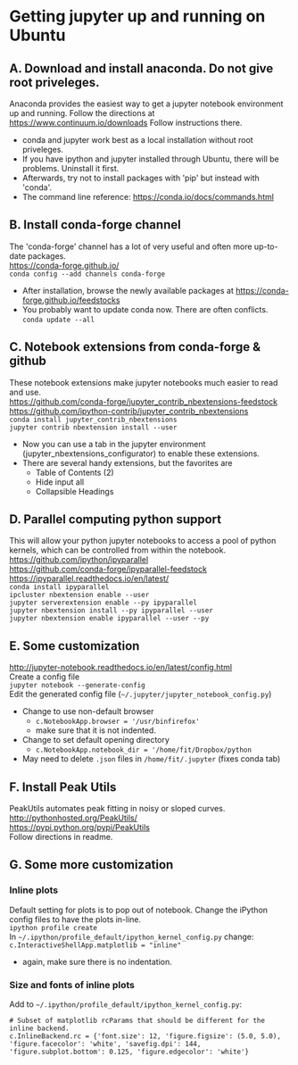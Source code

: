 # Getting jupyter up and running on Ubuntu
## A. Download and install anaconda. Do not give root priveleges.
Anaconda provides the easiest way to get a jupyter notebook environment up and running. Follow the directions at  
https://www.continuum.io/downloads
Follow instructions there. 
* conda and jupyter work best as a local installation without root priveleges. 
* If you have ipython and jupyter installed through Ubuntu, there will be problems. Uninstall it first.
* Afterwards, try not to install packages with 'pip' but instead with 'conda'.
* The command line reference: https://conda.io/docs/commands.html 

## B. Install conda-forge channel
The 'conda-forge' channel has a lot of very useful and often more up-to-date packages.  
https://conda-forge.github.io/    
`conda config --add channels conda-forge`  
* After installation, browse the newly available packages at  https://conda-forge.github.io/feedstocks
* You probably want to update conda now. There are often conflicts.   
`conda update --all`  

## C. Notebook extensions from conda-forge & github
These notebook extensions make jupyter notebooks much easier to read and use.  
https://github.com/conda-forge/jupyter_contrib_nbextensions-feedstock  
https://github.com/ipython-contrib/jupyter_contrib_nbextensions  
`conda install jupyter_contrib_nbextensions`   
`jupyter contrib nbextension install --user`
* Now you can use a tab in the jupyter environment (jupyter_nbextensions_configurator) to enable these extensions.
* There are several handy extensions, but the favorites are 
  - Table of Contents (2)
  - Hide input all
  - Collapsible Headings

## D. Parallel computing python support
This will allow your python jupyter notebooks to access a pool of python kernels, which can be controlled from within the notebook.
https://github.com/ipython/ipyparallel  
https://github.com/conda-forge/ipyparallel-feedstock  
https://ipyparallel.readthedocs.io/en/latest/  
`conda install ipyparallel`    
`ipcluster nbextension enable --user`  
`jupyter serverextension enable --py ipyparallel`  
`jupyter nbextension install --py ipyparallel --user`  
`jupyter nbextension enable ipyparallel --user --py`  

## E. Some customization
http://jupyter-notebook.readthedocs.io/en/latest/config.html  
Create a config file  
`jupyter notebook --generate-config`  
Edit the generated config file (`~/.jupyter/jupyter_notebook_config.py`)
- Change to use non-default browser  
  - `c.NotebookApp.browser = '/usr/binfirefox'`
  - make sure that it is not indented.
- Change to set default opening directory 
  - `c.NotebookApp.notebook_dir = '/home/fit/Dropbox/python`
- May need to delete `.json` files in `/home/fit/.jupyter` (fixes conda tab)

## F. Install Peak Utils
PeakUtils automates peak fitting in noisy or sloped curves.  
http://pythonhosted.org/PeakUtils/  
https://pypi.python.org/pypi/PeakUtils  
Follow directions in readme.

## G. Some more customization
### Inline plots
Default setting for plots is to pop out of notebook. Change the iPython config files to have the plots in-line.  
`ipython profile create`  
In `~/.ipython/profile_default/ipython_kernel_config.py` change:  
`c.InteractiveShellApp.matplotlib = "inline"`  
* again, make sure there is no indentation.
### Size and fonts of inline plots
Add to `~/.ipython/profile_default/ipython_kernel_config.py`:   
```
# Subset of matplotlib rcParams that should be different for the inline backend.
c.InlineBackend.rc = {'font.size': 12, 'figure.figsize': (5.0, 5.0), 'figure.facecolor': 'white', 'savefig.dpi': 144, 'figure.subplot.bottom': 0.125, 'figure.edgecolor': 'white'}
```
